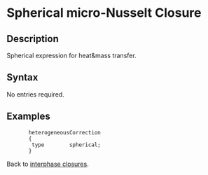 Spherical micro-Nusselt Closure
==
Description
--
Spherical expression for heat&mass transfer.

Syntax
--

No entries required.

Examples
--

```
       heterogeneousCorrection
       {
        type        spherical;
       }
```

Back to [interphase closures](../../ClsInter.md).
